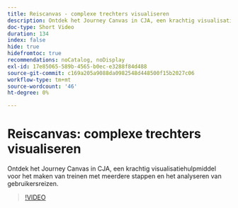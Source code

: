 ```yaml
---
title: Reiscanvas - complexe trechters visualiseren
description: Ontdek het Journey Canvas in CJA, een krachtig visualisatiehulpmiddel voor het maken van treinen met meerdere stappen en het analyseren van gebruikersreizen.
doc-type: Short Video
duration: 134
index: false
hide: true
hidefromtoc: true
recommendations: noCatalog, noDisplay
exl-id: 17e85065-589b-4565-b0ec-e3288f84d488
source-git-commit: c169a205a9088da0982548d448500f15b2027c06
workflow-type: tm+mt
source-wordcount: '46'
ht-degree: 0%

---
```


# Reiscanvas: complexe trechters visualiseren

Ontdek het Journey Canvas in CJA, een krachtig visualisatiehulpmiddel voor het maken van treinen met meerdere stappen en het analyseren van gebruikersreizen.

<!-- 72_S103_3442450_134_journey-canvas-visualizing-complex-funnels -->
>[!VIDEO](https://video.tv.adobe.com/v/3458364/?learn=on&enablevpops=true)
